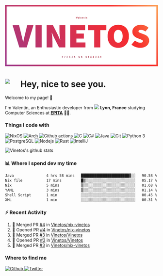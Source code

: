 <!--
**Vinetos/Vinetos** is a ✨ _special_ ✨ repository because its `README.md` (this file) appears on your GitHub profile.
-->
<a align="center" href="https://vinetos.fr">
  <img src="https://raw.githubusercontent.com/Vinetos/Vinetos/master/Vinetos%20Banner.png" />
</a>

# <img align="left" src="https://cdn.discordapp.com/emojis/938153240527265812.webp" width="10%" /> Hey, nice to see you.

Welcome to my page! :wave:  

I'm Valentin, an Enthusiastic developer from <img src="https://cdn-icons-png.flaticon.com/512/197/197560.png" width="13"/> **Lyon, France** studying Computer Sciences at [**EPITA**](https://www.epita.fr/en/) 👨‍🎓.

### Things I code with
<p>
  <img alt="NixOS" src="https://img.shields.io/badge/-NixOS-00cec9?style=flat-square&logo=nixos&logoColor=white" />
  <img alt="Arch" src="https://img.shields.io/badge/-Arch-2088FF?style=flat-square&logo=arch-linux&logoColor=white" />
  <img alt="Github actions" src="https://img.shields.io/badge/-Github_Actions-4834d4?style=flat-square&logo=github-actions&logoColor=white" />
  <img alt="C" src="https://img.shields.io/badge/-C-be2edd?style=flat-square&logo=c&logoColor=white" />
  <img alt="C#" src="https://img.shields.io/badge/-C%23-E10098?style=flat-square&logo=c#&logoColor=white" />
  <img alt="Java" src="https://img.shields.io/badge/-Java-ea2845?style=flat-square&logo=java&logoColor=white" />
  <img alt="Git" src="https://img.shields.io/badge/-Git-F05032?style=flat-square&logo=git&logoColor=white" />
  <img alt="Python 3" src="https://img.shields.io/badge/-Python%203-F7B93E?style=flat-square&logo=python&logoColor=white" />
  <img alt="PostgreSQL" src="https://img.shields.io/badge/-PostgreSQL-13aa52?style=flat-square&logo=mongodb&logoColor=white" />
  <img alt="Nodejs" src="https://img.shields.io/badge/-Nodejs-43853d?style=flat-square&logo=Node.js&logoColor=white" />
  <img alt="Rust" src="https://img.shields.io/badge/-Rust-f7f1e3?style=flat-square&logo=rust&logoColor=black" />
  <img alt="IntelliJ" src="https://img.shields.io/badge/-IntelliJ-000000?style=flat-square&logo=intellij-idea&logoColor=white" />
</p>

![Vinetos's github stats](https://github-readme-stats.vercel.app/api?username=Vinetos&show_icons=true) 

### :bar_chart: Where I spend dev my time  
<!--START_SECTION:waka-->

```text
Java               4 hrs 58 mins   ██████████████████████▓░░   90.58 %
Nix file           17 mins         █▒░░░░░░░░░░░░░░░░░░░░░░░   05.17 %
Nix                5 mins          ▒░░░░░░░░░░░░░░░░░░░░░░░░   01.68 %
YAML               3 mins          ▒░░░░░░░░░░░░░░░░░░░░░░░░   01.14 %
Shell Script       1 min           ░░░░░░░░░░░░░░░░░░░░░░░░░   00.45 %
XML                1 min           ░░░░░░░░░░░░░░░░░░░░░░░░░   00.31 %
```

<!--END_SECTION:waka-->

### :zap: Recent Activity

<!--START_SECTION:activity-->
1. 🎉 Merged PR [#4](https://github.com/Vinetos/nix-vinetos/pull/4) in [Vinetos/nix-vinetos](https://github.com/Vinetos/nix-vinetos)
2. 💪 Opened PR [#4](https://github.com/Vinetos/nix-vinetos/pull/4) in [Vinetos/nix-vinetos](https://github.com/Vinetos/nix-vinetos)
3. 🎉 Merged PR [#3](https://github.com/Vinetos/Vinetos/pull/3) in [Vinetos/Vinetos](https://github.com/Vinetos/Vinetos)
4. 💪 Opened PR [#3](https://github.com/Vinetos/Vinetos/pull/3) in [Vinetos/Vinetos](https://github.com/Vinetos/Vinetos)
5. 🎉 Merged PR [#3](https://github.com/Vinetos/nix-vinetos/pull/3) in [Vinetos/nix-vinetos](https://github.com/Vinetos/nix-vinetos)
<!--END_SECTION:activity-->

### Where to find me
<p>
  <a href="https://github.com/Vinetos" target="_blank">
    <img alt="Github" src="https://img.shields.io/badge/GitHub-%2312100E.svg?&style=for-the-badge&logo=Github&logoColor=white" />
  </a> 
  <a href="https://twitter.com/Vinetos" target="_blank">
    <img alt="Twitter" src="https://img.shields.io/badge/twitter-%231DA1F2.svg?&style=for-the-badge&logo=twitter&logoColor=white" />
  </a> 
</p>
